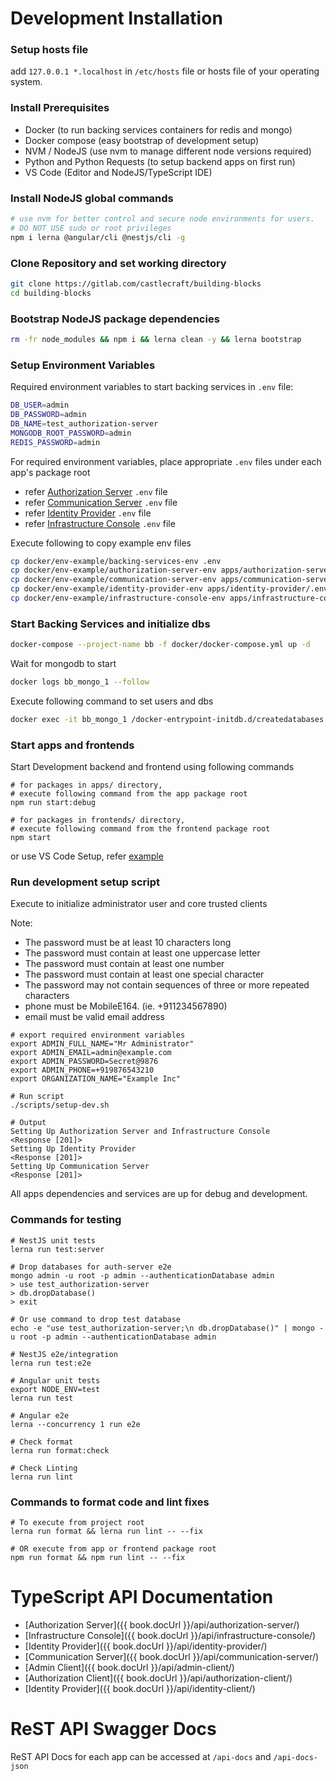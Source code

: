 # Development Installation

### Setup hosts file

add `127.0.0.1 *.localhost` in `/etc/hosts` file or hosts file of your operating system.

### Install Prerequisites

- Docker (to run backing services containers for redis and mongo)
- Docker compose (easy bootstrap of development setup)
- NVM / NodeJS (use nvm to manage different node versions required)
- Python and Python Requests (to setup backend apps on first run)
- VS Code (Editor and NodeJS/TypeScript IDE)

### Install NodeJS global commands

```sh
# use nvm for better control and secure node environments for users.
# DO NOT USE sudo or root privileges
npm i lerna @angular/cli @nestjs/cli -g
```

### Clone Repository and set working directory

```sh
git clone https://gitlab.com/castlecraft/building-blocks
cd building-blocks
```

### Bootstrap NodeJS package dependencies

```sh
rm -fr node_modules && npm i && lerna clean -y && lerna bootstrap
```

### Setup Environment Variables

Required environment variables to start backing services in `.env` file:

```sh
DB_USER=admin
DB_PASSWORD=admin
DB_NAME=test_authorization-server
MONGODB_ROOT_PASSWORD=admin
REDIS_PASSWORD=admin
```

For required environment variables, place appropriate `.env` files under each app's package root

- refer [Authorization Server](/authorization-server/README.md) `.env` file
- refer [Communication Server](/communication-server/README.md) `.env` file
- refer [Identity Provider](/identity-provider/README.md) `.env` file
- refer [Infrastructure Console](/infrastructure-console/README.md) `.env` file

Execute following to copy example env files

```sh
cp docker/env-example/backing-services-env .env
cp docker/env-example/authorization-server-env apps/authorization-server/.env
cp docker/env-example/communication-server-env apps/communication-server/.env
cp docker/env-example/identity-provider-env apps/identity-provider/.env
cp docker/env-example/infrastructure-console-env apps/infrastructure-console/.env
```

### Start Backing Services and initialize dbs

```sh
docker-compose --project-name bb -f docker/docker-compose.yml up -d
```

Wait for mongodb to start

```sh
docker logs bb_mongo_1 --follow
```

Execute following command to set users and dbs

```sh
docker exec -it bb_mongo_1 /docker-entrypoint-initdb.d/createdatabases.sh
```

### Start apps and frontends

Start Development backend and frontend using following commands

```
# for packages in apps/ directory,
# execute following command from the app package root
npm run start:debug

# for packages in frontends/ directory,
# execute following command from the frontend package root
npm start
```

or use VS Code Setup, refer [example](/development/vscode.md)

### Run development setup script

Execute to initialize administrator user and core trusted clients

Note:

- The password must be at least 10 characters long
- The password must contain at least one uppercase letter
- The password must contain at least one number
- The password must contain at least one special character
- The password may not contain sequences of three or more repeated characters
- phone must be MobileE164. (ie. +911234567890)
- email must be valid email address

```
# export required environment variables
export ADMIN_FULL_NAME="Mr Administrator"
export ADMIN_EMAIL=admin@example.com
export ADMIN_PASSWORD=Secret@9876
export ADMIN_PHONE=+919876543210
export ORGANIZATION_NAME="Example Inc"

# Run script
./scripts/setup-dev.sh

# Output
Setting Up Authorization Server and Infrastructure Console
<Response [201]>
Setting Up Identity Provider
<Response [201]>
Setting Up Communication Server
<Response [201]>
```

All apps dependencies and services are up for debug and development.

### Commands for testing

```
# NestJS unit tests
lerna run test:server

# Drop databases for auth-server e2e
mongo admin -u root -p admin --authenticationDatabase admin
> use test_authorization-server
> db.dropDatabase()
> exit

# Or use command to drop test database
echo -e "use test_authorization-server;\n db.dropDatabase()" | mongo -u root -p admin --authenticationDatabase admin

# NestJS e2e/integration
lerna run test:e2e

# Angular unit tests
export NODE_ENV=test
lerna run test

# Angular e2e
lerna --concurrency 1 run e2e

# Check format
lerna run format:check

# Check Linting
lerna run lint
```

### Commands to format code and lint fixes

```
# To execute from project root
lerna run format && lerna run lint -- --fix

# OR execute from app or frontend package root
npm run format && npm run lint -- --fix
```

# TypeScript API Documentation

* [Authorization Server]({{ book.docUrl }}/api/authorization-server/)
* [Infrastructure Console]({{ book.docUrl }}/api/infrastructure-console/)
* [Identity Provider]({{ book.docUrl }}/api/identity-provider/)
* [Communication Server]({{ book.docUrl }}/api/communication-server/)
* [Admin Client]({{ book.docUrl }}/api/admin-client/)
* [Authorization Client]({{ book.docUrl }}/api/authorization-client/)
* [Identity Provider]({{ book.docUrl }}/api/identity-client/)

# ReST API Swagger Docs

ReST API Docs for each app can be accessed at `/api-docs` and `/api-docs-json`
